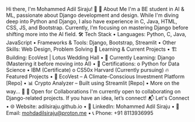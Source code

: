 Hi there, I'm Mohammed Adil Siraju! 👋
🚀 About Me
I'm a BE student in AI & ML, passionate about Django development and design. While I'm diving deep into Python and Django, I also have experience in C, Java, HTML, CSS, JS, and Bootstrap. Currently, I’m focusing on mastering Django before shifting more into the AI field.
🛠️ Tech Stack
•	Languages: Python, C, Java, JavaScript
•	Frameworks & Tools: Django, Bootstrap, Streamlit
•	Other Skills: Web Design, Problem Solving
🌱 Learning & Current Projects
•	🏗 Building: EcoVest | Lotus Wedding Hall
•	🎯 Currently Learning: Django (Mastering it before moving into AI)
•	📜 Certifications:
o	Python for Data Science • IBM (Certificate)
o	CS50x Harvard (Currently pursuing)
🔥 Featured Projects
•	🌿 EcoVest – A Climate-Conscious Investment Platform [Repo]
•	📊 Crypto Analyzer – Built using Streamlit [Repo]
•	More on the way... 🚧
🤝 Open for Collaborations
I'm currently open to collaborating on Django-related projects. If you have an idea, let’s connect!
📬 Let's Connect
•	🌐 Website: adilsiraju.github.io
•	💼 LinkedIn: Mohammed Adil Siraju
•	📧 Email: mohdadilsiraju@proton.me
•	📞 Phone: +91 8113936995

